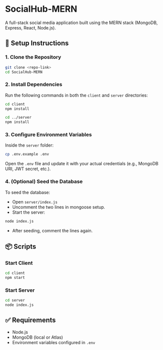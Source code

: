 # SocialHub-MERN

A full-stack social media application built using the MERN stack (MongoDB, Express, React, Node.js).

## 🚀 Setup Instructions

### 1. Clone the Repository

```bash
git clone <repo-link>
cd SocialHub-MERN
```

### 2. Install Dependencies

Run the following commands in both the `client` and `server` directories:

```bash
cd client
npm install

cd ../server
npm install
```

### 3. Configure Environment Variables

Inside the `server` folder:

```bash
cp .env.example .env
```

Open the `.env` file and update it with your actual credentials (e.g., MongoDB URI, JWT secret, etc.).

### 4. (Optional) Seed the Database

To seed the database:

- Open `server/index.js`
- Uncomment the two lines in mongoose setup.
- Start the server:

```bash
node index.js
```
- After seeding, comment the lines again.

## 📦 Scripts

### Start Client

```bash
cd client
npm start
```

### Start Server

```bash
cd server
node index.js
```

## ✅ Requirements

- Node.js
- MongoDB (local or Atlas)
- Environment variables configured in `.env`